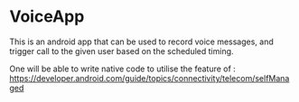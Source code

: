 # VoiceApp
This is an android app that can be used to record voice messages, and trigger call to the given user based on the scheduled timing.

One will be able to write native code to utilise the feature of :
https://developer.android.com/guide/topics/connectivity/telecom/selfManaged
